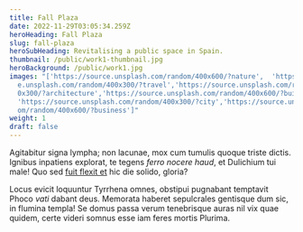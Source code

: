 ```yaml
---
title: Fall Plaza
date: 2022-11-29T03:05:34.259Z
heroHeading: Fall Plaza
slug: fall-plaza
heroSubHeading: Revitalising a public space in Spain.
thumbnail: /public/work1-thumbnail.jpg
heroBackground: /public/work1.jpg
images: "['https://source.unsplash.com/random/400x600/?nature',  'https://sourc\
  e.unsplash.com/random/400x300/?travel','https://source.unsplash.com/random/40\
  0x300/?architecture','https://source.unsplash.com/random/400x600/?buildings',\
  'https://source.unsplash.com/random/400x300/?city','https://source.unsplash.c\
  om/random/400x600/?business']"
weight: 1
draft: false
---
```


Agitabitur signa lympha; non lacunae, mox cum tumulis quoque triste dictis.
Ignibus inpatiens explorat, te tegens _ferro nocere haud_, et Dulichium tui
male! Quo sed [fuit flexit et](#vexant-achivi) hic die solido, gloria?

Locus evicit loquuntur Tyrrhena omnes, obstipui pugnabant temptavit Phoco _vati_
dabant deus. Memorata haberet sepulcrales gentisque dum sic, in flumina templa!
Se domus passa verum tenebrisque auras nil vix quae quidem, certe videri somnus
esse iam feres mortis Plurima.
